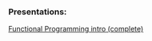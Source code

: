 ### Presentations:
[Functional Programming intro (complete)](https://lgmkr.github.io/presentations/functional-programming/)
